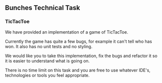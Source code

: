 ## Bunches Technical Task
### TicTacToe

We have provided an implementation of a game of TicTacToe. 

Currently the game has quite a few bugs, for example it can't tell who has won. It also has no unit tests and no styling.

We would like you to take this implementation, fix the bugs and refactor it so it is easier to understand what is going on. 
 
There is no time limit on this task and you are free to use whatever IDE's, technologies or tools you feel appropriate.
